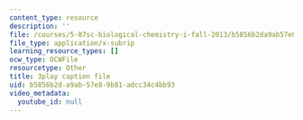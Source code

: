 ```yaml
---
content_type: resource
description: ''
file: /courses/5-07sc-biological-chemistry-i-fall-2013/b5856b2da9ab57e89b81adcc34c4bb93_taCtV7gVKdI.vtt
file_type: application/x-subrip
learning_resource_types: []
ocw_type: OCWFile
resourcetype: Other
title: 3play caption file
uid: b5856b2d-a9ab-57e8-9b81-adcc34c4bb93
video_metadata:
  youtube_id: null
---
```

